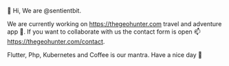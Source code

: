 👋 Hi, We are @sentientbit.

We are currently working on https://thegeohunter.com travel and adventure app 🌱.
If you want to collaborate with us the contact form is open 📫 https://thegeohunter.com/contact.

Flutter, Php, Kubernetes and Coffee is our mantra.
Have a nice day 💞️

<!---
sentientbit/sentientbit is a ✨ special ✨ repository because its `README.md` (this file) appears on your GitHub profile.
You can click the Preview link to take a look at your changes.
--->

